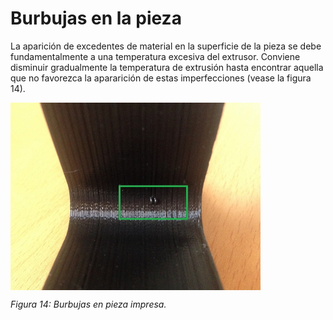 # Burbujas en la pieza

La aparición de excedentes de material en la superficie de la pieza se debe fundamentalmente a una temperatura excesiva del extrusor. Conviene disminuir gradualmente la temperatura de extrusión hasta encontrar aquella que no favorezca la apararición de estas imperfecciones (vease la figura 14).

<img src="bur.jpg" alt="bur" height="300" width="400" align="middle">

*Figura 14: Burbujas en pieza impresa.*
